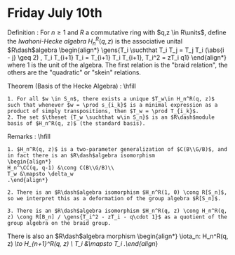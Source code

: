# Friday July 10th

Definition
:   For $n\geq 1$ and $R$ a commutative ring with $q,z \in R\units$, define the *Iwahoni-Hecke algebra* $H_n^R(q, z)$ is the associative unital $R\dash$algebra 
    \begin{align*}
    \gens{T_i \suchthat T_i T_j = T_j T_i (\abs{i - j} \geq 2) , T_i T_{i+1} T_i = T_{i+1} T_i T_{i+1}, T_i^2 = zT_i q1}
    \end{align*}
    where $1$ is the unit of the algebra.
    The first relation is the "braid relation", the others are the "quadratic" or "skein" relations.

Theorem (Basis of the Hecke Algebra)
:   \hfill

    1. For all $w \in S_n$, there exists a unique $T_w\in H_n^R(q, z)$ such that whenever $w = \prod s_{i_k}$ is a minimal expression as a product of simply transpositions, then $T_w = \prod T_{i_k}$.
    2. The set $\theset {T_w \suchthat w\in S_n}$ is an $R\dash$module basis of $H_n^R(q, z)$ (the standard basis).


Remarks
:   \hfill

    1. $H_n^R(q, z)$ is a two-parameter generalization of $C(B\\G/B)$, and in fact there is an $R\dash$algebra isomorphism 
    \begin{align*}
    H_n^\CC(q, q-1) &\cong C(B\\G/B)\\
    T_w &\mapsto \delta_w
    .\end{align*}

    2. There is an $R\dash$algebra isomorphism $H_n^R(1, 0) \cong R[S_n]$, so we interpret this as a deformation of the group algebra $R[S_n]$.

    3. There is an $R\dash$algebra isomorphism $H_n^R(q, z) \cong H_n^R(q, z) \cong R[B_n] / \gens{T_i^2 - zT_i - q\cdot 1}$ as a quotient of the group algebra on the braid group.

There is also an $R\dash$algebra morphism
\begin{align*}
\iota_n: H_n^R(q, z) *\to H_{n+1}^R(q, z) \\
T_i &\mapsto T_i
.\end{align*}
